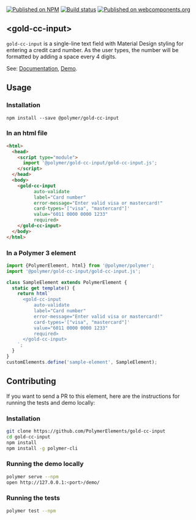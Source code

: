 [![Published on NPM](https://img.shields.io/npm/v/@polymer/gold-cc-input.svg)](https://www.npmjs.com/package/@polymer/gold-cc-input)
[![Build status](https://travis-ci.org/PolymerElements/gold-cc-input.svg?branch=master)](https://travis-ci.org/PolymerElements/gold-cc-input)
[![Published on webcomponents.org](https://img.shields.io/badge/webcomponents.org-published-blue.svg)](https://webcomponents.org/element/@polymer/gold-cc-input)


## &lt;gold-cc-input&gt;

`gold-cc-input` is a single-line text field with Material Design styling
for entering a credit card number. As the user types, the number will be
formatted by adding a space every 4 digits.

See: [Documentation](https://www.webcomponents.org/element/@polymer/gold-cc-input),
  [Demo](https://www.webcomponents.org/element/@polymer/gold-cc-input/demo/demo/index.html).

## Usage

### Installation
```
npm install --save @polymer/gold-cc-input
```

### In an html file
```html
<html>
  <head>
    <script type="module">
      import '@polymer/gold-cc-input/gold-cc-input.js';
    </script>
  </head>
  <body>
    <gold-cc-input
          auto-validate
          label="Card number"
          error-message="Enter valid visa or mastercard!"
          card-types='["visa", "mastercard"]'
          value="6011 0000 0000 1233"
          required>
    </gold-cc-input>
  </body>
</html>
```
### In a Polymer 3 element
```js
import {PolymerElement, html} from '@polymer/polymer';
import '@polymer/gold-cc-input/gold-cc-input.js';

class SampleElement extends PolymerElement {
  static get template() {
    return html`
      <gold-cc-input
          auto-validate
          label="Card number"
          error-message="Enter valid visa or mastercard!"
          card-types='["visa", "mastercard"]'
          value="6011 0000 0000 1233"
          required>
      </gold-cc-input>
    `;
  }
}
customElements.define('sample-element', SampleElement);
```

## Contributing
If you want to send a PR to this element, here are
the instructions for running the tests and demo locally:

### Installation
```sh
git clone https://github.com/PolymerElements/gold-cc-input
cd gold-cc-input
npm install
npm install -g polymer-cli
```

### Running the demo locally
```sh
polymer serve --npm
open http://127.0.0.1:<port>/demo/
```

### Running the tests
```sh
polymer test --npm
```
